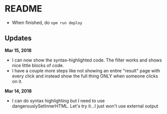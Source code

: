 # README

- When finished, do `npm run deploy`

## Updates

**Mar 15, 2018**

- I can now show the syntax-highlighted code. The filter works and shows nice little blocks of code.
- I have a couple more steps like not showing an entire "result" page with every click and instead show 
the full thing ONLY when someone clicks on it.

**Mar 14, 2018**

- I can do syntax highlighting but I need to use dangerouslySetInnerHTML. Let's try it...I just won't
use external output